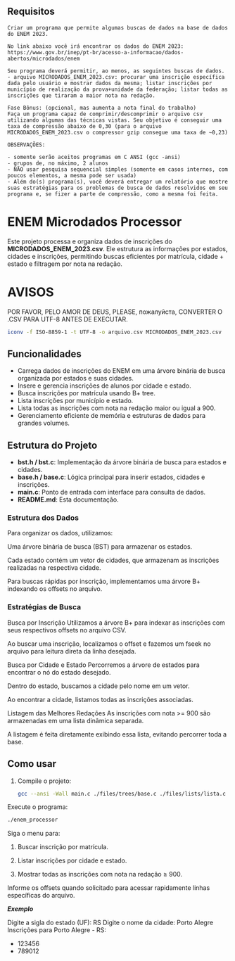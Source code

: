 ## Requisitos
``` text
Criar um programa que permite algumas buscas de dados na base de dados do ENEM 2023.

No link abaixo você irá encontrar os dados do ENEM 2023:
https://www.gov.br/inep/pt-br/acesso-a-informacao/dados-abertos/microdados/enem

Seu programa deverá permitir, ao menos, as seguintes buscas de dados.
- arquivo MICRODADOS_ENEM_2023.csv: procurar uma inscrição específica dada pelo usuário e mostrar dados da mesma; listar inscrições por município de realização da prova+unidade da federação; listar todas as inscrições que tiraram a maior nota na redação.

Fase Bônus: (opcional, mas aumenta a nota final do trabalho)
Faça um programa capaz de comprimir/descomprimir o arquivo csv utilizando algumas das técnicas vistas. Seu objetivo é conseguir uma taxa de compressão abaixo de 0,30 (para o arquivo MICRODADOS_ENEM_2023.csv o compressor gzip consegue uma taxa de ~0,23)

OBSERVAÇÕES:

- somente serão aceitos programas em C ANSI (gcc -ansi)
- grupos de, no máximo, 2 alunos
- NÃO usar pesquisa sequencial simples (somente em casos internos, com poucos elementos, a mesma pode ser usada)
- Além do(s) programa(s), você deverá entregar um relatório que mostre suas estratégias para os problemas de busca de dados resolvidos em seu programa e, se fizer a parte de compressão, como a mesma foi feita.
```
# ENEM Microdados Processor

Este projeto processa e organiza dados de inscrições do **MICRODADOS_ENEM_2023.csv**. Ele estrutura as informações por estados, cidades e inscrições, permitindo buscas eficientes por matrícula, cidade + estado e filtragem por nota na redação.

# AVISOS

POR FAVOR, PELO AMOR DE DEUS, PLEASE, пожалуйста,  CONVERTER O .CSV PARA UTF-8 ANTES DE EXECUTAR.
``` bash
iconv -f ISO-8859-1 -t UTF-8 -o arquivo.csv MICRODADOS_ENEM_2023.csv
```
## Funcionalidades

- Carrega dados de inscrições do ENEM em uma árvore binária de busca organizada por estados e suas cidades.
- Insere e gerencia inscrições de alunos por cidade e estado.
- Busca inscrições por matrícula usando B+ tree.
- Lista inscrições por município e estado.
- Lista todas as inscrições com nota na redação maior ou igual a 900.
- Gerenciamento eficiente de memória e estruturas de dados para grandes volumes.

## Estrutura do Projeto

- **bst.h / bst.c**: Implementação da árvore binária de busca para estados e cidades.
- **base.h / base.c**: Lógica principal para inserir estados, cidades e inscrições.
- **main.c**: Ponto de entrada com interface para consulta de dados.
- **README.md**: Esta documentação.

### Estrutura dos Dados
Para organizar os dados, utilizamos:

Uma árvore binária de busca (BST) para armazenar os estados.

Cada estado contém um vetor de cidades, que armazenam as inscrições realizadas na respectiva cidade.

Para buscas rápidas por inscrição, implementamos uma árvore B+ indexando os offsets no arquivo.

### Estratégias de Busca
Busca por Inscrição
Utilizamos a árvore B+ para indexar as inscrições com seus respectivos offsets no arquivo CSV.

Ao buscar uma inscrição, localizamos o offset e fazemos um fseek no arquivo para leitura direta da linha desejada.

Busca por Cidade e Estado
Percorremos a árvore de estados para encontrar o nó do estado desejado.

Dentro do estado, buscamos a cidade pelo nome em um vetor.

Ao encontrar a cidade, listamos todas as inscrições associadas.

Listagem das Melhores Redações
As inscrições com nota >= 900 são armazenadas em uma lista dinâmica separada.

A listagem é feita diretamente exibindo essa lista, evitando percorrer toda a base.


## Como usar

1. Compile o projeto:

   ```bash
   gcc --ansi -Wall main.c ./files/trees/base.c ./files/lists/lista.c ./files/trees/bst.c -o enem_processor
Execute o programa:

``` bash
./enem_processor
```

Siga o menu para:

1. Buscar inscrição por matrícula.

2. Listar inscrições por cidade e estado.

3. Mostrar todas as inscrições com nota na redação ≥ 900.

Informe os offsets quando solicitado para acessar rapidamente linhas específicas do arquivo.

<b> *Exemplo* </b>

Digite a sigla do estado (UF): RS
Digite o nome da cidade: Porto Alegre
Inscrições para Porto Alegre - RS:
- 123456
- 789012
